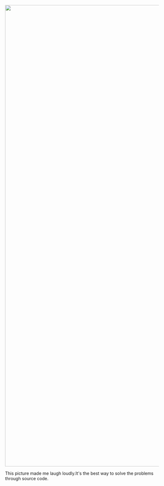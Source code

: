 <img src="https://www.jum1023.com/wp-content/uploads/2018/01/seeking-answer-1-139x300.png" alt="" width="700" height="1513" class="alignnone size-medium wp-image-48" />

This picture made me laugh loudly.It's the best way to solve the problems through source code.